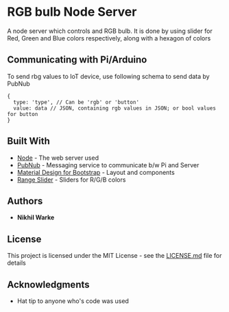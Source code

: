 
# RGB bulb Node Server

A node server which controls and RGB bulb. It is done by using slider for Red, Green and Blue colors respectively, along with a hexagon of colors

## Communicating with Pi/Arduino

To send rbg values to IoT device, use following schema to send data by PubNub
```
{
  type: 'type', // Can be 'rgb' or 'button'
  value: data // JSON, containing rgb values in JSON; or bool values for button
}
```

## Built With

* [Node](https://nodejs.org/en/) - The web server used
* [PubNub](https://www.pubnub.com/) - Messaging service to communicate b/w Pi and Server
* [Material Design for Bootstrap](https://mdbootstrap.com/) - Layout and components
* [Range Slider](http://propeller.in/components/range-slider.php) - Sliders for R/G/B colors

## Authors

* **Nikhil Warke**

## License

This project is licensed under the MIT License - see the [LICENSE.md](LICENSE.md) file for details

## Acknowledgments

* Hat tip to anyone who's code was used
